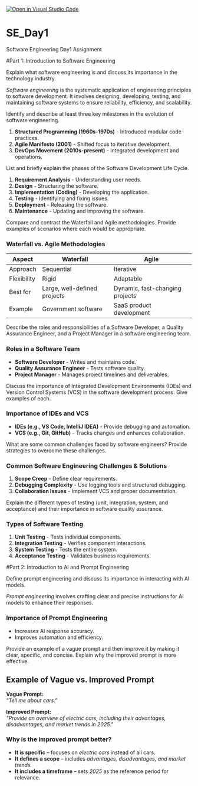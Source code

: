 [![Open in Visual Studio Code](https://classroom.github.com/assets/open-in-vscode-2e0aaae1b6195c2367325f4f02e2d04e9abb55f0b24a779b69b11b9e10269abc.svg)](https://classroom.github.com/online_ide?assignment_repo_id=18430537&assignment_repo_type=AssignmentRepo)


# SE_Day1
Software Engineering Day1 Assignment

#Part 1: Introduction to Software Engineering

Explain what software engineering is and discuss its importance in the technology industry.

*Software engineering* is the systematic application of engineering principles to software development. It involves designing, developing, testing, and maintaining software systems to ensure reliability, efficiency, and scalability.

Identify and describe at least three key milestones in the evolution of software engineering.

1. **Structured Programming (1960s-1970s)** - Introduced modular code practices.
2. **Agile Manifesto (2001)** - Shifted focus to iterative development.
3. **DevOps Movement (2010s-present)** - Integrated development and operations.


List and briefly explain the phases of the Software Development Life Cycle.

1. **Requirement Analysis** - Understanding user needs.
2. **Design** - Structuring the software.
3. **Implementation (Coding)** - Developing the application.
4. **Testing** - Identifying and fixing issues.
5. **Deployment** - Releasing the software.
6. **Maintenance** - Updating and improving the software.

Compare and contrast the Waterfall and Agile methodologies. Provide examples of scenarios where each would be appropriate.

### Waterfall vs. Agile Methodologies
| Aspect  | Waterfall | Agile |
|---------|----------|-------|
| Approach | Sequential | Iterative |
| Flexibility | Rigid | Adaptable |
| Best for | Large, well-defined projects | Dynamic, fast-changing projects |
| Example | Government software | SaaS product development |

Describe the roles and responsibilities of a Software Developer, a Quality Assurance Engineer, and a Project Manager in a software engineering team.

### Roles in a Software Team
- **Software Developer** - Writes and maintains code.
- **Quality Assurance Engineer** - Tests software quality.
- **Project Manager** - Manages project timelines and deliverables.


Discuss the importance of Integrated Development Environments (IDEs) and Version Control Systems (VCS) in the software development process. Give examples of each.

### Importance of IDEs and VCS
- **IDEs (e.g., VS Code, IntelliJ IDEA)** - Provide debugging and automation.
- **VCS (e.g., Git, GitHub)** - Tracks changes and enhances collaboration.


What are some common challenges faced by software engineers? Provide strategies to overcome these challenges.

### Common Software Engineering Challenges & Solutions
1. **Scope Creep** - Define clear requirements.
2. **Debugging Complexity** - Use logging tools and structured debugging.
3. **Collaboration Issues** - Implement VCS and proper documentation.


Explain the different types of testing (unit, integration, system, and acceptance) and their importance in software quality assurance.

### Types of Software Testing
1. **Unit Testing** - Tests individual components.
2. **Integration Testing** - Verifies component interactions.
3. **System Testing** - Tests the entire system.
4. **Acceptance Testing** - Validates business requirements.


#Part 2: Introduction to AI and Prompt Engineering


Define prompt engineering and discuss its importance in interacting with AI models.

*Prompt engineering* involves crafting clear and precise instructions for AI models to enhance their responses.

### Importance of Prompt Engineering
- Increases AI response accuracy.
- Improves automation and efficiency.

Provide an example of a vague prompt and then improve it by making it clear, specific, and concise. Explain why the improved prompt is more effective.

## Example of Vague vs. Improved Prompt

**Vague Prompt:**  
*"Tell me about cars."*

**Improved Prompt:**  
*"Provide an overview of electric cars, including their advantages, disadvantages, and market trends in 2025."*

### Why is the improved prompt better?
- **It is specific** – focuses on *electric cars* instead of all cars.  
- **It defines a scope** – includes *advantages, disadvantages, and market trends.*  
- **It includes a timeframe** – sets *2025* as the reference period for relevance.  
